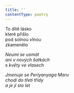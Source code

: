 ```yaml
---
title: ''
contentType: poetry
---
```


<section>

To dítě lásko  
které přišlo  
pod solnou vlnou  
zkamenělo

_Neumí se usmát  
ani v nových šatkách  
s květy ve vlasech_

</section>

<section>

_Jmenuje se Periyanyaga Maru  
chodí do třetí třídy  
a je jí sto let_

</section>
